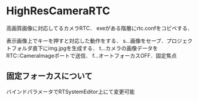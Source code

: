 # HighResCameraRTC
高画質画像に対応してるカメラRTC．
exeがある階層にrtc.confをコピペする．

表示画像上でキーを押すと対応した動作をする．
s...画像をセーブ．プロジェクトフォルダ直下にimg.jpgを生成する．
t...カメラの画像データをRTC::CameraImageポートで送信．
f...オートフォーカスOFF．固定焦点

## 固定フォーカスについて
バインドパラメータでRTSystemEditor上にて変更可能
